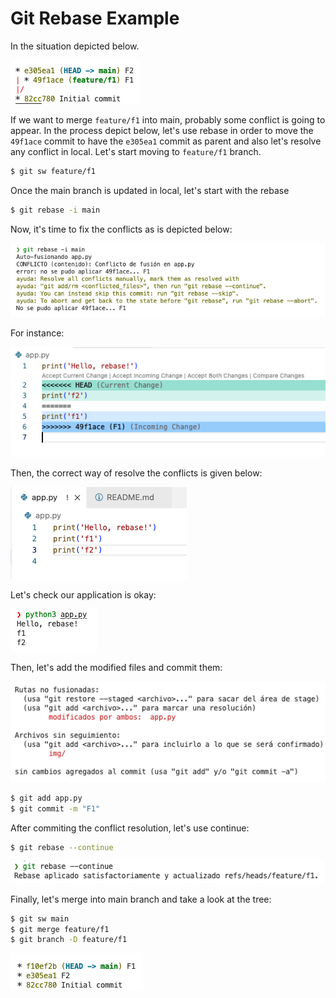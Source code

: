 # Git Rebase Example

In the situation depicted below.

![](img/1.png)

If we want to merge `feature/f1` into main, probably some conflict is going to appear. In the process depict below, let's use rebase in order to move the `49f1ace` commit to have the `e305ea1` commit as parent and also let's resolve any conflict in local. Let's start moving to `feature/f1` branch.

```bash
$ git sw feature/f1
```

Once the main branch is updated in local, let's start with the rebase

```bash
$ git rebase -i main
```

Now, it's time to fix the conflicts as is depicted below:

![](img/2.png)

For instance:

![](img/3.png)

Then, the correct way of resolve the conflicts is given below: 

![](img/4.png)

Let's check our application is okay:

![](img/5.png)

Then, let's add the modified files and commit them:

![](img/6.png)

```bash
$ git add app.py
$ git commit -m "F1"
```

After commiting the conflict resolution, let's use continue:

```bash
$ git rebase --continue
```

![](img/7.png)

Finally, let's merge into main branch and take a look at the tree:

```bash
$ git sw main
$ git merge feature/f1
$ git branch -D feature/f1
```

![](img/8.png)
